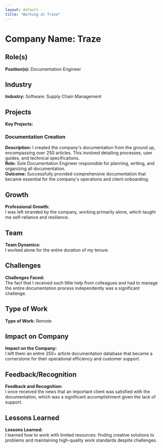 ```yaml
---
layout: default
title: "Working at Traze"
---
```



# Company Name: Traze

## Role(s)
**Position(s):** Documentation Engineer

## Industry
**Industry:** Software: Supply Chain Management

## Projects
**Key Projects:**
### Documentation Creation
**Description:** I created the company's documentation from the ground up, encompassing over 250 articles. This involved detailing processes, user guides, and technical specifications.  
**Role:** Sole Documentation Engineer responsible for planning, writing, and organizing all documentation.  
**Outcome:** Successfully provided comprehensive documentation that became essential for the company's operations and client onboarding.

## Growth
**Professional Growth:**  
I was left stranded by the company, working primarily alone, which taught me self-reliance and resilience.

## Team
**Team Dynamics:**  
I worked alone for the entire duration of my tenure.

## Challenges
**Challenges Faced:**  
The fact that I received such little help from colleagues and had to manage the entire documentation process independently was a significant challenge.

## Type of Work
**Type of Work:** Remote

## Impact on Company
**Impact on the Company:**  
I left them an entire 250+ article documentation database that became a cornerstone for their operational efficiency and customer support.

## Feedback/Recognition
**Feedback and Recognition:**  
I once received the news that an important client was satisfied with the documentation, which was a significant accomplishment given the lack of support.

## Lessons Learned
**Lessons Learned:**  
I learned how to work with limited resources: finding creative solutions to problems and maintaining high-quality work standards despite challenges.
